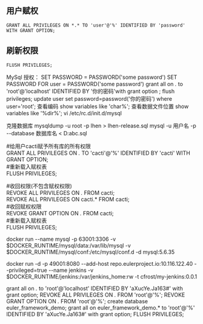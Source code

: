 ## 用户赋权
```
GRANT ALL PRIVILEGES ON *.* TO 'user'@'%' IDENTIFIED BY 'password' WITH GRANT OPTION;
```
## 刷新权限
```
FLUSH PRIVILEGES;
```


MySql
授权：
SET PASSWORD = PASSWORD('some password') SET PASSWORD FOR user = PASSWORD('some password')
grant all on *.* to 'root'@'localhost' IDENTIFIED BY '你的密码'with grant option ;
flush privileges;
update user set password=password('你的密码') where user='root';
查看编码
show variables like 'char%';
查看数据文件位置
show variables like '%dir%';
vi /etc/rc.d/init.d/mysql

克隆数据库
mysqldump -u root -p lhen > lhen-release.sql
mysql -u 用户名 -p --database 数据库名 < D:abc.sql


#给用户cacti赋予所有库的所有权限  
GRANT ALL PRIVILEGES ON *.* TO 'cacti'@'%' IDENTIFIED BY 'cacti' WITH GRANT OPTION;  
#重新载入赋权表  
FLUSH PRIVILEGES;  
  
#收回权限(不包含赋权权限)  
REVOKE ALL PRIVILEGES ON *.* FROM cacti;  
REVOKE ALL PRIVILEGES ON cacti.* FROM cacti;  
#收回赋权权限  
REVOKE GRANT OPTION ON *.* FROM cacti;  
#重新载入赋权表  
FLUSH PRIVILEGES;  

docker run --name mysql -p 63001:3306 -v $DOCKER_RUNTIME/mysql/data:/var/lib/mysql -v $DOCKER_RUNTIME/mysql/conf:/etc/mysql/conf.d -d mysql:5.6.35

docker run -d -p 49001:8080 --add-host repo.eulerproject.io:10.116.122.40 --privileged=true --name jenkins -v $DOCKER_RUNTIME/jenkins:/var/jenkins_home:rw -t cfrost/my-jenkins:0.0.1

grant all on *.* to 'root'@'localhost' IDENTIFIED BY 'aXucYe.Ja163#' with grant option;
REVOKE ALL PRIVILEGES ON *.* FROM 'root'@'%';
REVOKE GRANT OPTION ON *.* FROM 'root'@'%';
create database euler_framework_demo;
grant all on euler_framework_demo.* to 'root'@'%' IDENTIFIED BY 'aXucYe.Ja163#' with grant option;
FLUSH PRIVILEGES;

